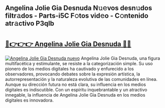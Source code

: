 ## Angelina Jolie Gia Desnuda N𝚞𝚎vos desn𝚞dos filtr𝚊dos - Parts-i5C F𝚘tos vid𝚎o - C𝚘ntenido atr𝚊ctivo P3qIb

# <h2><a href="http://mbbqe5j.tromn.icu/?c=Angelina+Jolie+Gia+Desnuda">🔗👉👉👉 Angelina Jolie Gia Desnuda 🔗🔗</a></h2>

[![Angelina Jolie Gia Desnuda nuevo](https://i.imgur.com/pEAQMta.gif)](http://mbbqe5j.tromn.icu/?c=Angelina+Jolie+Gia+Desnuda)
Angelina Jolie Gia Desnuda, una figura multifacética y estimulante, se resiste a la categorización simple. Su uso pionero de los medios digitales ha cautivado y enfurecido a los observadores, provocando debates sobre la expresión artística, la autorrepresentación y la naturaleza evolutiva de las comunidades en línea. Aunque su dirección futura no está clara, su influencia en los medios digitales es indiscutible. Con un espíritu inquebrantable y un atractivo innegable, la influencia de Angelina Jolie Gia Desnuda en los medios digitales es innovadora.
